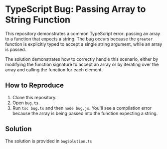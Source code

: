 # TypeScript Bug: Passing Array to String Function

This repository demonstrates a common TypeScript error: passing an array to a function that expects a string.  The bug occurs because the `greeter` function is explicitly typed to accept a single string argument, while an array is passed.

The solution demonstrates how to correctly handle this scenario, either by modifying the function signature to accept an array or by iterating over the array and calling the function for each element.

## How to Reproduce
1. Clone this repository.
2. Open `bug.ts`.
3. Run `tsc bug.ts` and then `node bug.js`. You'll see a compilation error because the array is being passed into the function expecting a string.

## Solution
The solution is provided in `bugSolution.ts`